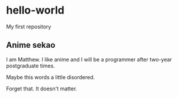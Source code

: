 # hello-world
My first repository

## Anime sekao
I am Matthew. I like anime and I will be a programmer after two-year postgraduate times.

Maybe this words a little disordered. 

Forget that. It doesn't matter.

